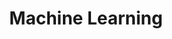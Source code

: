 ---
title: "Machine Learning"
permalink: /categories/TIL/DataScience/ML
layout: category
author_profile: true
taxonomy: Machine Learning
---